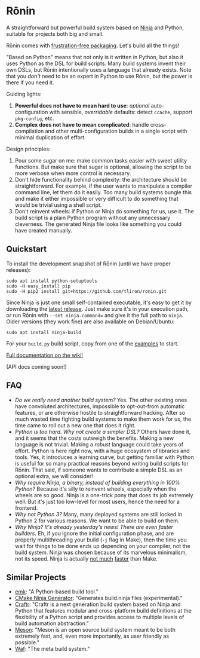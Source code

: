 Rōnin
=====

A straightforward but powerful build system based on [Ninja](https://ninja-build.org/) and Python,
suitable for projects both big and small.

Rōnin comes with [frustration-free packaging](https://en.wikipedia.org/wiki/Wrap_rage). Let's build
all the things!

"Based on Python" means that not only is it written in Python, but also it uses Python as the DSL
for build scripts. Many build systems invent their own DSLs, but Rōnin intentionally uses a language
that already exists. Note that you _don't_ need to be an expert in Python to use Rōnin, but the
power is there if you need it.

Guiding lights:

1. **Powerful does not have to mean hard to use**: _optional_ auto-configuration with sensible,
   _overridable_ defaults: detect `ccache`, support `pkg-config`, etc.
2. **Complex does not have to mean complicated**: handle cross-compilation and other
   multi-configuration builds in a single script with minimal duplication of effort.

Design principles:

1. Pour some sugar on me: make common tasks easier with sweet utility functions. But make sure
   that sugar is optional, allowing the script to be more verbose when more control is necessary. 
2. Don't hide functionality behind complexity: the architecture should be straightforward. For
   example, if the user wants to manipulate a compiler command line, let them do it easily. Too many
   build systems bungle this and make it either impossible or very difficult to do something that
   would be trivial using a shell script.
3. Don't reinvent wheels: if Python or Ninja do something for us, use it. The build script is a
   plain Python program without any unnecessary cleverness. The generated Ninja file looks like
   something you could have created manually.

Quickstart
----------

To install the development snapshot of Rōnin (until we have proper releases):

    sudo apt install python-setuptools
    sudo -H easy_install pip
    sudo -H pip2 install git+https://github.com/tliron/ronin.git

Since Ninja is just one small self-contained executable, it's easy to get it by downloading the
[latest release](https://github.com/ninja-build/ninja/releases). Just make sure it's in your
execution path, or run Rōnin with `--set ninja.command=` and give it the full path to `ninja`.
Older versions (they work fine) are also available on Debian/Ubuntu:

    sudo apt install ninja-build 

For your `build.py` build script, copy from one of the [examples](examples) to start.

[Full documentation on the wiki!](https://github.com/tliron/ronin/wiki)

(API docs coming soon!)

FAQ
---

* _Do we really need another build system?_ Yes. The other existing ones have convoluted
  architectures, impossible to opt-out-from automatic features, or are otherwise hostile to
  straightforward hacking. After so much wasted time fighting build systems to make them work for
  us, the time came to roll out a new one that does it right.
* _Python is too hard. Why not create a simpler DSL?_ Others have done it, and it seems that the
  costs outweigh the benefits. Making a new language is not trivial. Making a _robust_ language
  could take years of effort. Python is here right now, with a huge ecosystem of libraries and
  tools. Yes, it introduces a learning curve, but getting familiar with Python is useful for so
  many practical reasons beyond writing build scripts for Rōnin. That said, if someone wants to
  contribute a simple DSL as an optional extra, we will consider!
* _Why require Ninja, a binary, instead of building everything in 100% Python?_ Because it's silly
  to reinvent wheels, especially when the wheels are so good. Ninja is a one-trick pony that does
  its job extremely well. But it's just too low-level for most users, hence the need for a frontend.
* _Why not Python 3?_ Many, many deployed systems are still locked in Python 2 for various reasons.
  We want to be able to build on them.
* _Why Ninja? It's already yesterday's news! There are even faster builders._ Eh, if you ignore the
  initial configuration phase, and are properly multithreading your build (`-j` flag in Make), then
  the time you wait for things to be done ends up depending on your compiler, not the build system.
  Ninja was chosen because of its marvelous minimalism, not its speed. Ninja is actually 
  [not much](http://david.rothlis.net/ninja-benchmark/) 
  [faster](http://hamelot.io/programming/make-vs-ninja-performance-comparison/)
  than Make.


Similar Projects
----------------

* [emk](https://github.com/kmackay/emk): "A Python-based build tool."
* [CMake Ninja Generator](https://cmake.org/cmake/help/v3.0/generator/Ninja.html): "Generates
  build.ninja files (experimental)."
* [Craftr](https://craftr.net/): "Craftr is a next generation build system based on Ninja and Python
  that features modular and cross-platform build definitions at the flexibility of a Python script
  and provides access to multiple levels of build automation abstraction."
* [Meson](http://mesonbuild.com/): "Meson is an open source build system meant to be both extremely
  fast, and, even more importantly, as user friendly as possible."
* [Waf](https://waf.io/): "The meta build system."
